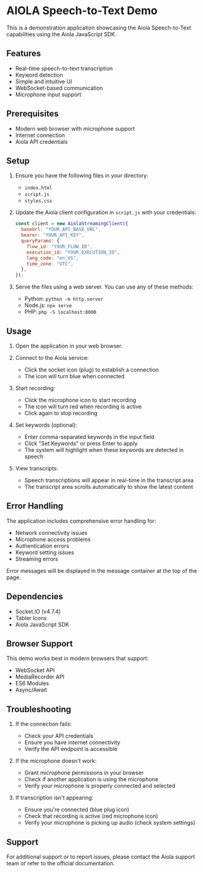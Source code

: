 # AIOLA Speech-to-Text Demo

This is a demonstration application showcasing the Aiola Speech-to-Text capabilities using the Aiola JavaScript SDK.

## Features

- Real-time speech-to-text transcription
- Keyword detection
- Simple and intuitive UI
- WebSocket-based communication
- Microphone input support

## Prerequisites

- Modern web browser with microphone support
- Internet connection
- Aiola API credentials

## Setup

1. Ensure you have the following files in your directory:

   - `index.html`
   - `script.js`
   - `styles.css`

2. Update the Aiola client configuration in `script.js` with your credentials:

   ```javascript
   const client = new AiolaStreamingClient({
     baseUrl: "YOUR_API_BASE_URL",
     bearer: "YOUR_API_KEY",
     queryParams: {
       flow_id: "YOUR_FLOW_ID",
       execution_id: "YOUR_EXECUTION_ID",
       lang_code: "en_US",
       time_zone: "UTC",
     },
   });
   ```

3. Serve the files using a web server. You can use any of these methods:
   - Python: `python -m http.server`
   - Node.js: `npx serve`
   - PHP: `php -S localhost:8000`

## Usage

1. Open the application in your web browser.

2. Connect to the Aiola service:

   - Click the socket icon (plug) to establish a connection
   - The icon will turn blue when connected

3. Start recording:

   - Click the microphone icon to start recording
   - The icon will turn red when recording is active
   - Click again to stop recording

4. Set keywords (optional):

   - Enter comma-separated keywords in the input field
   - Click "Set Keywords" or press Enter to apply
   - The system will highlight when these keywords are detected in speech

5. View transcripts:
   - Speech transcriptions will appear in real-time in the transcript area
   - The transcript area scrolls automatically to show the latest content

## Error Handling

The application includes comprehensive error handling for:

- Network connectivity issues
- Microphone access problems
- Authentication errors
- Keyword setting issues
- Streaming errors

Error messages will be displayed in the message container at the top of the page.

## Dependencies

- Socket.IO (v4.7.4)
- Tabler Icons
- Aiola JavaScript SDK

## Browser Support

This demo works best in modern browsers that support:

- WebSocket API
- MediaRecorder API
- ES6 Modules
- Async/Await

## Troubleshooting

1. If the connection fails:

   - Check your API credentials
   - Ensure you have internet connectivity
   - Verify the API endpoint is accessible

2. If the microphone doesn't work:

   - Grant microphone permissions in your browser
   - Check if another application is using the microphone
   - Verify your microphone is properly connected and selected

3. If transcription isn't appearing:
   - Ensure you're connected (blue plug icon)
   - Check that recording is active (red microphone icon)
   - Verify your microphone is picking up audio (check system settings)

## Support

For additional support or to report issues, please contact the Aiola support team or refer to the official documentation.
